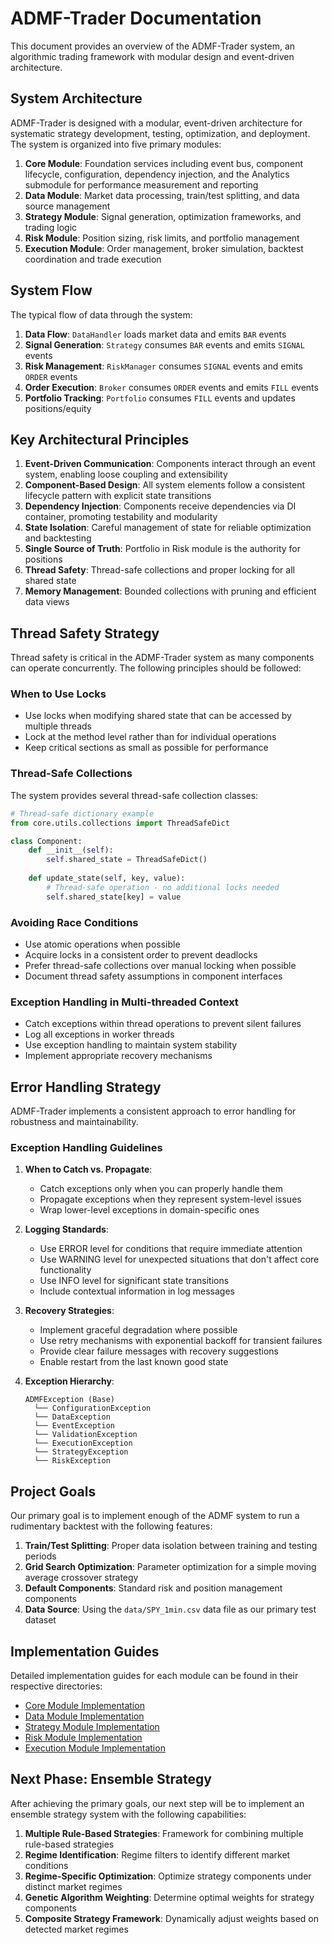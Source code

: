 # ADMF-Trader Documentation

This document provides an overview of the ADMF-Trader system, an algorithmic trading framework with modular design and event-driven architecture.

## System Architecture

ADMF-Trader is designed with a modular, event-driven architecture for systematic strategy development, testing, optimization, and deployment. The system is organized into five primary modules:

1. **Core Module**: Foundation services including event bus, component lifecycle, configuration, dependency injection, and the Analytics submodule for performance measurement and reporting
2. **Data Module**: Market data processing, train/test splitting, and data source management
3. **Strategy Module**: Signal generation, optimization frameworks, and trading logic
4. **Risk Module**: Position sizing, risk limits, and portfolio management
5. **Execution Module**: Order management, broker simulation, backtest coordination and trade execution

## System Flow

The typical flow of data through the system:

1. **Data Flow**: `DataHandler` loads market data and emits `BAR` events
2. **Signal Generation**: `Strategy` consumes `BAR` events and emits `SIGNAL` events 
3. **Risk Management**: `RiskManager` consumes `SIGNAL` events and emits `ORDER` events
4. **Order Execution**: `Broker` consumes `ORDER` events and emits `FILL` events
5. **Portfolio Tracking**: `Portfolio` consumes `FILL` events and updates positions/equity

## Key Architectural Principles

1. **Event-Driven Communication**: Components interact through an event system, enabling loose coupling and extensibility
2. **Component-Based Design**: All system elements follow a consistent lifecycle pattern with explicit state transitions
3. **Dependency Injection**: Components receive dependencies via DI container, promoting testability and modularity
4. **State Isolation**: Careful management of state for reliable optimization and backtesting
5. **Single Source of Truth**: Portfolio in Risk module is the authority for positions
6. **Thread Safety**: Thread-safe collections and proper locking for all shared state
7. **Memory Management**: Bounded collections with pruning and efficient data views

## Thread Safety Strategy

Thread safety is critical in the ADMF-Trader system as many components can operate concurrently. The following principles should be followed:

### When to Use Locks

- Use locks when modifying shared state that can be accessed by multiple threads
- Lock at the method level rather than for individual operations
- Keep critical sections as small as possible for performance

### Thread-Safe Collections

The system provides several thread-safe collection classes:

```python
# Thread-safe dictionary example
from core.utils.collections import ThreadSafeDict

class Component:
    def __init__(self):
        self.shared_state = ThreadSafeDict()
        
    def update_state(self, key, value):
        # Thread-safe operation - no additional locks needed
        self.shared_state[key] = value
```

### Avoiding Race Conditions

- Use atomic operations when possible
- Acquire locks in a consistent order to prevent deadlocks
- Prefer thread-safe collections over manual locking when possible
- Document thread safety assumptions in component interfaces

### Exception Handling in Multi-threaded Context

- Catch exceptions within thread operations to prevent silent failures
- Log all exceptions in worker threads
- Use exception handling to maintain system stability
- Implement appropriate recovery mechanisms

## Error Handling Strategy

ADMF-Trader implements a consistent approach to error handling for robustness and maintainability.

### Exception Handling Guidelines

1. **When to Catch vs. Propagate**:
   - Catch exceptions only when you can properly handle them
   - Propagate exceptions when they represent system-level issues
   - Wrap lower-level exceptions in domain-specific ones

2. **Logging Standards**:
   - Use ERROR level for conditions that require immediate attention
   - Use WARNING level for unexpected situations that don't affect core functionality
   - Use INFO level for significant state transitions
   - Include contextual information in log messages

3. **Recovery Strategies**:
   - Implement graceful degradation where possible
   - Use retry mechanisms with exponential backoff for transient failures
   - Provide clear failure messages with recovery suggestions
   - Enable restart from the last known good state

4. **Exception Hierarchy**:
   ```
   ADMFException (Base)
     └── ConfigurationException
     └── DataException
     └── EventException
     └── ValidationException
     └── ExecutionException
     └── StrategyException
     └── RiskException
   ```

## Project Goals

Our primary goal is to implement enough of the ADMF system to run a rudimentary backtest with the following features:

1. **Train/Test Splitting**: Proper data isolation between training and testing periods
2. **Grid Search Optimization**: Parameter optimization for a simple moving average crossover strategy
3. **Default Components**: Standard risk and position management components
4. **Data Source**: Using the `data/SPY_1min.csv` data file as our primary test dataset

## Implementation Guides

Detailed implementation guides for each module can be found in their respective directories:

- [Core Module Implementation](/docs/core/IMPLEMENTATION.md)
- [Data Module Implementation](/docs/data/IMPLEMENTATION.md)
- [Strategy Module Implementation](/docs/strategy/IMPLEMENTATION.md)
- [Risk Module Implementation](/docs/risk/IMPLEMENTATION.md)
- [Execution Module Implementation](/docs/execution/IMPLEMENTATION.md)

## Next Phase: Ensemble Strategy

After achieving the primary goals, our next step will be to implement an ensemble strategy system with the following capabilities:

1. **Multiple Rule-Based Strategies**: Framework for combining multiple rule-based strategies
2. **Regime Identification**: Regime filters to identify different market conditions
3. **Regime-Specific Optimization**: Optimize strategy components under distinct market regimes
4. **Genetic Algorithm Weighting**: Determine optimal weights for strategy components
5. **Composite Strategy Framework**: Dynamically adjust weights based on detected market regimes